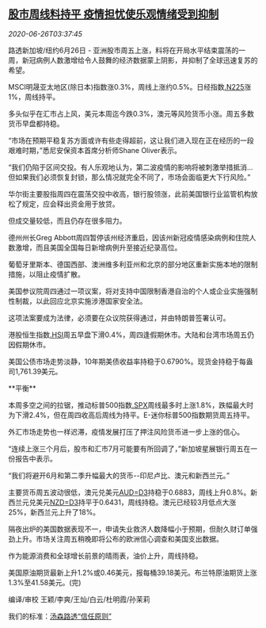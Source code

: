 <!--1593145395000-->
[股市周线料持平 疫情担忧使乐观情绪受到抑制](https://cn.reuters.com/article/global-markets-asia-stock-0626-idCNKBS23X0EO)
------

<div><i>2020-06-26T03:37:45</i></div><div class="StandardArticleBody_body"><p>路透新加坡/纽约6月26日 - 亚洲股市周五上涨，料将在开局水平结束震荡的一周，新冠病例人数激增给令人鼓舞的经济数据蒙上阴影，并抑制了全球迅速复苏的希望。 </p><p>MSCI明晟亚太地区(除日本)指数涨0.3%，周线上涨约0.5%。日经指数<a href="/investing/markets/index?symbol=.N225">.N225</a>涨1%，周线持平。 </p><p>多头似乎在汇市占上风，美元本周迄今跌0.3%，澳元等风险货币小涨。周五多数货币早盘都持稳。 </p><p>“市场在预期平稳复苏方面或许有些走得超前，这让我们进入现在正在经历的一段艰难时期，”悉尼安保资本首席分析师Shane Oliver表示。 </p><p>“我们仍陷于区间交投。有人乐观地认为，第二波疫情的影响将被刺激举措抵消...但如果我们必须恢复封锁，那么情况就完全不同了，市场会面临更大下行风险。” </p><p>华尔街主要股指周四在震荡交投中收高，银行股领涨，此前美国银行业监管机构放松了规定，应会释出资金用于放贷。 </p><p>但成交量较低，而且仍存在很多阻力。 </p><p>德州州长Greg Abbott周四暂停该州经济重启，因该州新冠疫情感染病例和住院人数激增，而且美国全国每日新增病例升至接近纪录高位。 </p><p>葡萄牙里斯本、德国西部、澳洲维多利亚州和北京的部分地区重新实施本地的限制措施，以阻止疫情扩散。 </p><p>美国参议院周四通过一项议案，将对支持中国限制香港自治的个人或企业实施强制性制裁，以此回应北京实施涉港国家安全法。 </p><p>这项法案要成为法律，必须要在众议院获得通过，并由特朗普签署认可。 </p><p>港股恒生指数<a href="/investing/markets/index?symbol=.HSI">.HSI</a>周五早盘下滑0.4%，周四逢假期休市。大陆和台湾市场周五仍因假期休市。 </p><p>美国公债市场走势淡静，10年期美债收益率持稳于0.6790%。现货金持稳于每盎司1,761.39美元。 </p><p>**平衡** </p><p>本周多空之间的拉锯，推动标普500指数<a href="/investing/markets/index?symbol=.SPX">.SPX</a>周线最多时上涨1.8%，跌幅最大时为下滑2.4%，但在周四收高后周线为持平。E-迷你标普500指数期货周五持平。 </p><p>外汇市场走势也一样迟滞，疫情发展打压了押注风险货币进一步上涨的信心。 </p><p>“连续上涨三个月后，股市和汇市7月可能要有所回调了，”新加坡星展银行周五在一份报告中表示。 </p><p>“我们将避开6月和第二季升幅最大的货币--印尼卢比、澳元和新西兰元。” </p><p>主要货币周五波动很低，澳元兑美元<a href="/investing/currencies/quote?srcCurr=AUD&destCurr=USD">AUD=D3</a>持稳于0.6883，周线上升0.8%。新西兰元兑美元<a href="/investing/currencies/quote?srcCurr=NZD&destCurr=USD">NZD=D3</a>持平于0.6431，周线持稳。澳元已经较3月低点大涨25%，新西兰元上升了18%。 </p><p>隔夜出炉的美国数据表现不一，申请失业救济人数降幅小于预期，但耐久财订单强劲上升。市场关注周五稍晚即将公布的欧洲信心调查和美国支出数据。 </p><p>作为能源消费和全球增长前景的晴雨表，油价上升，周线持稳。 </p><p>美国原油期货最新上升1.2%或0.46美元，报每桶39.18美元。布兰特原油期货上涨1.3%至41.58美元。(完)     </p><div class="Attribution_container"><div class="Attribution_attribution"><p class="Attribution_content">编译/审校 王颖/李爽/王灿/白云/杜明霞/孙茉莉 </p></div></div><div class="StandardArticleBody_trustBadgeContainer"><span class="StandardArticleBody_trustBadgeTitle">我们的标准：</span><span class="trustBadgeUrl"><a href="https://www.thomsonreuters.cn/content/dam/openweb/documents/pdf/china/brochures/about-us-1.pdf">汤森路透“信任原则”</a></span></div></div>
